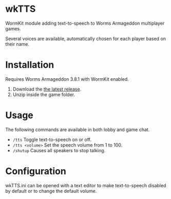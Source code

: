 # wkTTS
WormKit module adding text-to-speech to Worms Armageddon multiplayer games.

Several voices are available, automatically chosen for each player based on their name.

# Installation

Requires Worms Armageddon 3.8.1 with WormKit enabled.

1. Download the [the latest release](https://github.com/greisane/wkTTS/releases/latest).
2. Unzip inside the game folder.

# Usage

The following commands are available in both lobby and game chat.

- `/tts` Toggle text-to-speech on or off.
- `/tts <volume>` Set the speech volume from 1 to 100.
- `/shutup` Causes all speakers to stop talking.

# Configuration

wkTTS.ini can be opened with a text editor to make text-to-speech disabled by default or to change the default volume.